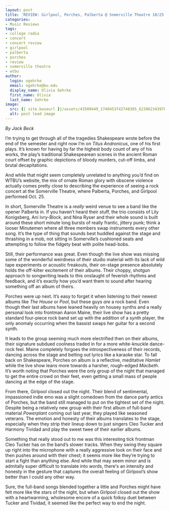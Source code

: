 ```yaml
---
layout: post
title: 'REVIEW: Girlpool, Porches, Palberta @ Somerville Theatre 10/25'
categories:
- Music Reviews
tags:
- college radio
- concert
- concert review
- girlpool
- palberta
- porches
- review
- somerville theatre
- wtbu
author:
  login: ogehrke
  email: ogehrke@bu.edu
  display_name: Olivia Gehrke
  first_name: Olivia
  last_name: Gehrke
image:
  src: {{ site.baseurl }}/assets/43509449_1740453742748385_6238623439788179456_n.jpg
  alt: post lead image
---
```


_By Jack Beck_

I’m trying to get through all of the tragedies Shakespeare wrote before the end of the semester and right now I’m on _Titus Andronicus_, one of his first plays. It’s known for having by far the highest body count of any of his works, the play’s traditional Shakespearean scenes in the ancient Roman court offset by graphic depictions of bloody murders, cut-off limbs, and brutal decapitations.

And while that might seem completely unrelated to anything you’d find on WTBU’s website, the mix of ornate Roman glory with obscene violence actually comes pretty close to describing the experience of seeing a rock concert at the Somerville Theatre, where Palberta, Porches, and Girlpool performed Oct. 25.

In short, Somerville Theatre is a _really_ weird venue to see a band like the opener Palberta in. If you haven’t heard their stuff, the trio consists of Lily Konigsberg, Ani Ivry-Block, and Nina Ryser and their whole sound is built around these short minute long bursts of really frantic, jittery punk; think a looser Minutemen where all three members swap instruments every other song. It’s the type of thing that sounds best huddled against the stage and thrashing in a mob, not sitting in Somerville’s cushioned seats and attempting to follow the fidgety beat with polite head-bobs.

Still, their performance was great. Even though the live show was missing some of the wonderful weirdness of their studio material with its lack of wild tape experiments or acoustic freakouts, their on-stage presence absolutely holds the off-kilter excitement of their albums. Their choppy, shotgun approach to songwriting leads to this onslaught of feverish rhythms and feedback, and it’s exactly how you’d want them to sound after hearing something off an album of theirs.

Porches were up next. It’s easy to forget it when listening to their newest albums like _The House_ or _Pool_, but these guys _are_ a rock band. Even though their last albums have leaned heavily on housey synths and a really personal look into frontman Aaron Maine, their live show has a pretty standard four-piece rock band set up with the addition of a synth player, the only anomaly occurring when the bassist swaps her guitar for a second synth.

It leads to the group seeming much more electrified then on their albums, their signature subdued coolness traded in for a more white-knuckle dance-rock feel. Maine completely forgoes the introspectiveness of their records, dancing across the stage and belting out lyrics like a karaoke star. To fall back on Shakespeare, Porches on album is a reflective, meditative _Hamlet_ while the live show leans more towards a harsher, rough-edged _Macbeth_. It’s worth noting that Porches were the only group of the night that managed to get the entire crowd on their feet, even getting a small mass of people dancing at the edge of the stage.

From there, Girlpool closed out the night. Their blend of sentimental, impassioned indie emo was a slight comedown from the dance party antics of Porches, but the band still managed to put on the tightest set of the night. Despite being a relatively new group with their first album of full-band material _Powerplant_ coming out last year, they played like seasoned veterans. The emotion and honesty of their albums translates to the stage, especially when they strip their lineup down to just singers Cleo Tucker and Harmony Tividad and play the sweet twee of their earlier albums.

Something that really stood out to me was this interesting tick frontman Cleo Tucker has on the band’s slower tracks. When they swing they square up right into the microphone with a really aggressive look on their face and then pushes around with their chest; it seems more like they’re trying to start a fight than anything else. And while that may seem minor and is admitally super difficult to translate into words, there's an intensity and honesty in the gesture that captures the overall feeling of Girlpool’s show better than I could any other way.

Sure, the full-band songs blended together a little and Porches might have felt more like the stars of the night, but when Girlpool closed out the show with a heartwarming, wholesome encore of a quick folksy duet between Tucker and Tividad, it seemed like the perfect way to end the night.